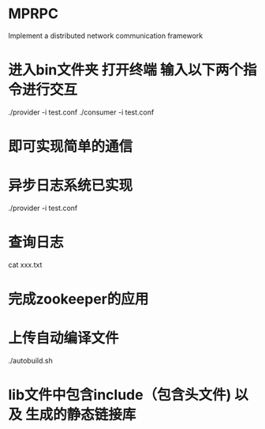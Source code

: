 # MPRPC
Implement a distributed network communication framework

# 进入bin文件夹 打开终端 输入以下两个指令进行交互
./provider -i test.conf
./consumer -i test.conf
# 即可实现简单的通信

# 异步日志系统已实现
./provider -i test.conf
# 查询日志
cat xxx.txt

# 完成zookeeper的应用

# 上传自动编译文件 
./autobuild.sh
# lib文件中包含include（包含头文件) 以及 生成的静态链接库
